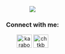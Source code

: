 <p align="center"> <a href="https://github.com/Hesty" target="_blank"> 
  <img src="https://user-images.githubusercontent.com/61988280/104352599-ed5f8100-5517-11eb-8590-2c9ca273f967.gif" /> </a> 



<h3 align="center">Connect with me:</h3>
<p align="center">
<a href="https://twitter.com/karabogacihat" target="blank"><img align="center" src="https://cdn.jsdelivr.net/npm/simple-icons@3.0.1/icons/twitter.svg" alt="karabogacihat" height="35" width="40" /></a>
<a href="https://linkedin.com/in/chtkb" target="blank"><img align="center" src="https://cdn.jsdelivr.net/npm/simple-icons@3.0.1/icons/linkedin.svg" alt="chtkb" height="35" width="40" /></a>
</p>
